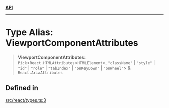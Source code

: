 [**API**](../../API.md)

***

# Type Alias: ViewportComponentAttributes

> **ViewportComponentAttributes**: `Pick`\<`React.HTMLAttributes`\<`HTMLElement`\>, `"className"` \| `"style"` \| `"id"` \| `"role"` \| `"tabIndex"` \| `"onKeyDown"` \| `"onWheel"`\> & `React.AriaAttributes`

## Defined in

[src/react/types.ts:3](https://github.com/inokawa/virtua/blob/e7edf00e268ee12af9ee8e11abed3a725aa02859/src/react/types.ts#L3)
